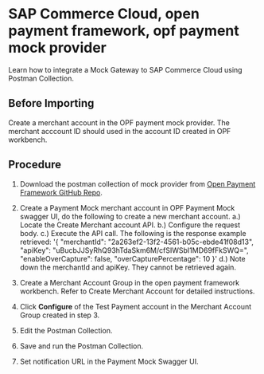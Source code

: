 # SAP Commerce Cloud, open payment framework, opf payment mock provider
Learn how to integrate a Mock Gateway to SAP Commerce Cloud using Postman Collection.

## Before Importing
Create a merchant account in the OPF payment mock provider. The merchant acccount ID should used in the account ID created in OPF workbench.

## Procedure
1.	Download the postman collection of mock provider from [Open Payment Framework GitHub Repo](https://github.com/opf-postman/commerce-cloud-open-payment-integration/tree/main/postman/paymentmock/Full%20Page).
   
2.	Create a Payment Mock merchant account in OPF Payment Mock swagger UI, do the following to create a new merchant account.
   a.) Locate the Create Merchant account API.
   b.) Configure the request body.
   c.) Execute the API call.
  	The following is the response example retrieved:
  	'{
  "merchantId": "2a263ef2-13f2-4561-b05c-ebde41f08d13",
  "apiKey": "uBucbJJSyRhQ93hTdaSkm6M/cfSIWSbI1MD69fFkSWQ=",
  "enableOverCapture": false,
  "overCapturePercentage": 10
   }'
  d.) Note down the merchantId and apiKey. They cannot be retrieved again.

3. Create a Merchant Account Group in the open payment framework workbench. Refer to Create Merchant Account for detailed instructions.
4. Click **Configure** of the Test Payment account in the Merchant Account Group created in step 3.
5. Edit the Postman Collection.
6. Save and run the Postman Collection.
7. Set notification URL in the Payment Mock Swagger UI.






      





